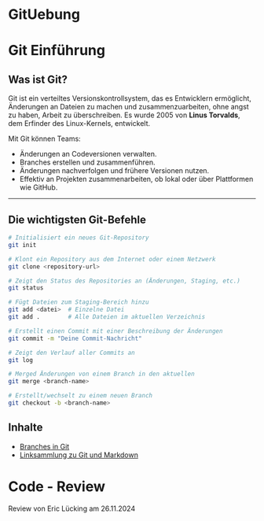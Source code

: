 # GitUebung

# Git Einführung

## Was ist Git?

Git ist ein verteiltes Versionskontrollsystem, das es Entwicklern ermöglicht, Änderungen an Dateien zu machen und zusammenzuarbeiten, ohne angst zu haben, Arbeit zu überschreiben. Es wurde 2005 von **Linus Torvalds**, dem Erfinder des Linux-Kernels, entwickelt. 

Mit Git können Teams:

- Änderungen an Codeversionen verwalten.
- Branches erstellen und zusammenführen.
- Änderungen nachverfolgen und frühere Versionen nutzen.
- Effektiv an Projekten zusammenarbeiten, ob lokal oder über Plattformen wie GitHub.

---

## Die wichtigsten Git-Befehle

```bash
# Initialisiert ein neues Git-Repository
git init

# Klont ein Repository aus dem Internet oder einem Netzwerk
git clone <repository-url>

# Zeigt den Status des Repositories an (Änderungen, Staging, etc.)
git status

# Fügt Dateien zum Staging-Bereich hinzu
git add <datei>  # Einzelne Datei
git add .        # Alle Dateien im aktuellen Verzeichnis

# Erstellt einen Commit mit einer Beschreibung der Änderungen
git commit -m "Deine Commit-Nachricht"

# Zeigt den Verlauf aller Commits an
git log

# Merged Änderungen von einem Branch in den aktuellen
git merge <branch-name>

# Erstellt/wechselt zu einem neuen Branch
git checkout -b <branch-name>
```

## Inhalte
- [Branches in Git](branches.md)
- [Linksammlung zu Git und Markdown](links.md)

# Code - Review 

Review von Eric Lücking am 26.11.2024